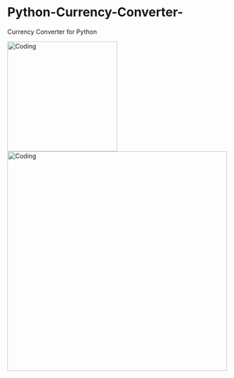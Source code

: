 # Python-Currency-Converter-
Currency Converter for Python 

<img align="left" alt="Coding" width="250" src="https://media2.giphy.com/media/KAq5w47R9rmTuvWOWa/200.webp?cid=ecf05e47x10heids25xulnovckbt7yhgztj903cs4aly3kxw&rid=200.webp&ct=g">

<img align="left" alt="Coding" width="500" src="https://media4.giphy.com/media/eVD46XHIqptSFfcEF2/200w.webp?cid=ecf05e47mbb6if3krvqi4mkuqr1jk4gis7v1ykwd2ry1ykwy&rid=200w.webp&ct=g">
